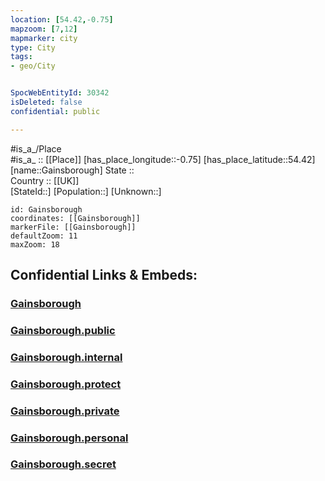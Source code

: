 ```yaml
---
location: [54.42,-0.75] 
mapzoom: [7,12] 
mapmarker: city 
type: City
tags:
- geo/City


SpocWebEntityId: 30342
isDeleted: false
confidential: public

---
```

#is_a_/Place  
#is_a_ :: [[Place]] 
[has_place_longitude::-0.75] 
[has_place_latitude::54.42] 
[name::Gainsborough] 
State ::  
Country :: [[UK]]  
[StateId::] 
[Population::] 
[Unknown::] 


```leaflet
id: Gainsborough
coordinates: [[Gainsborough]] 
markerFile: [[Gainsborough]] 
defaultZoom: 11 
maxZoom: 18
```


## Confidential Links & Embeds: 

### [Gainsborough](/_Standards/Earth/Continent/Europe/Europe~North/UK/England/Regions~England/Yorkshire_and_the_Humber/Yorkshire~North/cities~NorthYorkshire/Scarborough/cities~Scarborough/Gainsborough.md) 

### [Gainsborough.public](/_public/Earth/Continent/Europe/Europe~North/UK/England/Regions~England/Yorkshire_and_the_Humber/Yorkshire~North/cities~NorthYorkshire/Scarborough/cities~Scarborough/Gainsborough.public.md) 

### [Gainsborough.internal](/_internal/Earth/Continent/Europe/Europe~North/UK/England/Regions~England/Yorkshire_and_the_Humber/Yorkshire~North/cities~NorthYorkshire/Scarborough/cities~Scarborough/Gainsborough.internal.md) 

### [Gainsborough.protect](/_protect/Earth/Continent/Europe/Europe~North/UK/England/Regions~England/Yorkshire_and_the_Humber/Yorkshire~North/cities~NorthYorkshire/Scarborough/cities~Scarborough/Gainsborough.protect.md) 

### [Gainsborough.private](/_private/Earth/Continent/Europe/Europe~North/UK/England/Regions~England/Yorkshire_and_the_Humber/Yorkshire~North/cities~NorthYorkshire/Scarborough/cities~Scarborough/Gainsborough.private.md) 

### [Gainsborough.personal](/_personal/Earth/Continent/Europe/Europe~North/UK/England/Regions~England/Yorkshire_and_the_Humber/Yorkshire~North/cities~NorthYorkshire/Scarborough/cities~Scarborough/Gainsborough.personal.md) 

### [Gainsborough.secret](/_secret/Earth/Continent/Europe/Europe~North/UK/England/Regions~England/Yorkshire_and_the_Humber/Yorkshire~North/cities~NorthYorkshire/Scarborough/cities~Scarborough/Gainsborough.secret.md)

